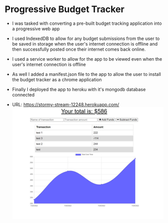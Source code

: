 # Progressive Budget Tracker

- I was tasked with converting a pre-built budget tracking application into a progressive web app
- I used IndexedDB to allow for any budget submissions from the user to be saved in storage when the user's internet connection is offline and then successfully posted once their internet comes back online.
- I used a service worker to allow for the app to be viewed even when the user's internet connection is offline
- As well I added a manifest.json file to the app to allow the user to install the budget tracker as a chrome application
- Finally I deployed the app to heroku with it's mongodb database connected

- URL: https://stormy-stream-12248.herokuapp.com/
![Screen Shot](screenshots/main.JPG?raw=true "Screen Shot")